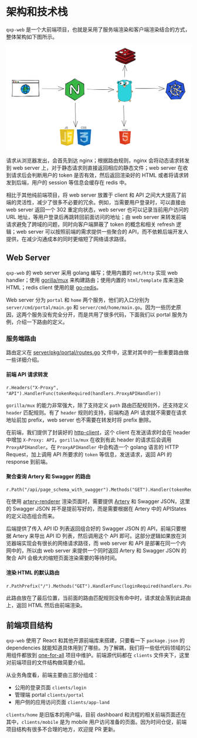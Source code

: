 # 架构和技术栈

`qxp-web` 是一个大前端项目，也就是采用了服务端渲染和客户端渲染结合的方式，整体架构如下图所示。

![architecture](assets/qxp-web-architecture.png)

请求从浏览器发出，会首先到达 nginx；根据路由规则，nginx 会将动态请求转发到 web server 上，对于静态请求则直接返回相应的静态文件；web server 在收到请求后会判断用户的 token 是否有效，然后返回渲染好的 HTML 或者将请求转发到后端，用户的 session 等信息会缓存在 redis 中。

相比于其他纯前端项目，将 web server 放置于 client 和 API 之间大大提高了前端的灵活性，减少了很多不必要的冗余。例如，当需要用户登录时，可以直接由 web server 返回一个 302 重定向状态，web server 也可以记录当前用户访问的 URL 地址，等用户登录后再跳转回前面访问的地址；由 web server 来转发前端请求避免了跨域的问题，同时向客户端屏蔽了 token 的概念和相关 refresh 逻辑；web server 可以按照前端的需求提供一些聚合的 API，而不依赖后端开发人提供，在减少沟通成本的同时更缩短了网络请求路径。

## Web Server

`qxp-web` 的 web server 采用 golang 编写；使用内置的 `net/http` 实现 web handler；使用 [gorilla/mux](https://github.com/gorilla/mux) 来构建路由；使用内置的 `html/template` 库来渲染 HTML；redis client 使用的是 [go-redis](https://github.com/go-redis/redis)。

Web server 分为 `portal` 和 `home` 两个服务，他们的入口分别为 `server/cmd/portal/main.go` 和 `server/cmd/home/main.go`。因为一些历史原因，这两个服务没有完全分开，而是共用了很多代码，下面我们以 portal 服务为例，介绍一下路由的定义。

### 服务端路由

路由定义在 [server/pkg/portal/routes.go](server/pkg/portal/routes.go) 文件中，这里对其中的一些重要路由做一些详细介绍。

#### 前端 API 请求转发

```golang
r.Headers("X-Proxy", "API").HandlerFunc(tokenRequired(handlers.ProxyAPIHandler))
```

`gorilla/mux` 的能力非常强大，除了支持定义 `path` 路由匹配规则外，还支持定义 `header` 匹配规则。有了 `header` 规则的支持，前端构造 API 请求就不需要在请求地址前加 prefix，web server 也不需要在转发时将 prefix 删除。

在前端，我们提供了封装好的 [http-client](clients/lib/http-client.ts)，这个 client 在发送请求时会在 header 中增加 `X-Proxy: API`，`gorilla/mux` 在收到有此 header 的请求后会调用 `ProxyAPIHandler`。在 `ProxyAPIHandler` 中会构造一个 golang 语言的 HTTP Request，加上调用 API 所要求的 `token` 等信息，发送请求，返回 API 的 response 到前端。

#### 聚合查询 Artery 和 Swagger 的路由

```golang
r.Path("/api/page_schema_with_swagger").Methods("GET").Handler(tokenRequired(handlers.HandleGetSchema))
```

在使用 [artery-renderer](https://github.com/quanxiang-cloud/one-for-all/tree/main/packages/artery-renderer) 渲染页面时，需要提供 [Artery](https://github.com/quanxiang-cloud/one-for-all/tree/main/packages/artery) 和 Swagger JSON，这里的 Swagger JSON 并不是提前写好的，而是需要根据在 Artery 中的 APIStates 的定义动态组合而来。

后端提供了传入 API ID 列表返回组合好的 Swagger JSON 的 API，前端只要根据 Artery 来导出 API ID 列表，然后调用这个 API 即可。这部分逻辑如果放在浏览器端实现会有很长的网络请求路径，而 web server 和 API 是部署在同一个内网中的，所以由 web server 来提供一个同时返回 Artery 和 Swagger JSON 的聚合 API 会极大的缩短页面渲染需要的等待时间。

#### 渲染 HTML 的默认路由

```golang
r.PathPrefix("/").Methods("GET").HandlerFunc(loginRequired(handlers.PortalHandler))
```

此路由放在了最后位置，当前面的路由匹配规则没有命中时，请求就会落到此路由上，返回 HTML 然后由前端渲染。

## 前端项目结构

`qxp-web` 使用了 React 和其他开源前端库来搭建，只要看一下 `package.json` 的 dependencies 就能知道具体用到了哪些。为了解耦，我们将一些低代码领域的公用组件都放到 [one-for-all](https://github.com/quanxiang-cloud/one-for-all) 项目中维护。前端源代码都在 `clients` 文件夹下，这里对前端项目的文件结构做简要介绍。

从业务角度看，前端主要由三部分组成：

- 公用的登录页面 `clients/login`
- 管理端 portal `clients/portal`
- 用户侧的应用访问页面 `clients/app-land`

`clients/home` 是旧版本的用户端，目前 dashboard 和流程的相关前端页面还在其中，`clients/mobile` 是为 mobile 用户访问准备的页面。因为时间仓促，前端项目结构有很多不合理的地方，欢迎提 PR 更新。
